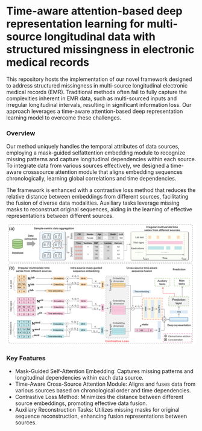 # Time-aware attention-based deep representation learning for multi-source longitudinal data with structured missingness in electronic medical records

This repository hosts the implementation of our novel framework designed to address structured missingness in multi-source longitudinal electronic medical records (EMR). Traditional methods often fail to fully capture the complexities inherent in EMR data, such as multi-sourced inputs and irregular longitudinal intervals, resulting in significant information loss. Our approach leverages a time-aware attention-based deep representation learning model to overcome these challenges.

### Overview

Our method uniquely handles the temporal attributes of data sources, employing a mask-guided selfattention embedding module to recognize missing patterns and capture longitudinal dependencies within each source. To integrate data from various sources effectively, we designed a time-aware crosssource attention module that aligns embedding sequences chronologically, learning global correlations and time dependencies.

The framework is enhanced with a contrastive loss method that reduces the relative distance between embeddings from different sources, facilitating the fusion of diverse data modalities. Auxiliary tasks leverage missing masks to reconstruct original sequences, aiding in the learning of effective representations between different sources.

![alt text](assets/graphical_abstract.png)

### Key Features
- Mask-Guided Self-Attention Embedding: Captures missing patterns and longitudinal dependencies within each data source.
- Time-Aware Cross-Source Attention Module: Aligns and fuses data from various sources based on chronological order and time dependencies.
- Contrastive Loss Method: Minimizes the distance between different source embeddings, promoting effective data fusion.
- Auxiliary Reconstruction Tasks: Utilizes missing masks for original sequence reconstruction, enhancing fusion representations between sources.


